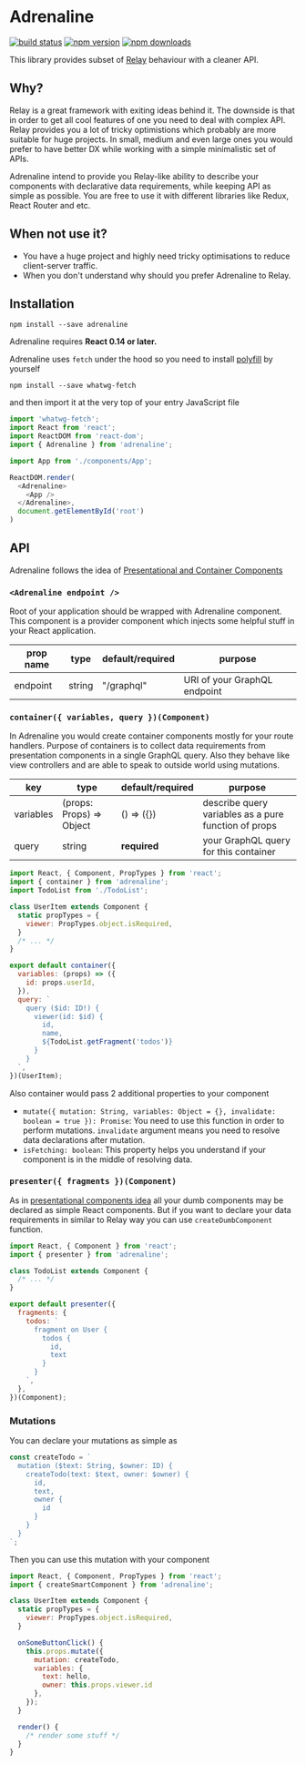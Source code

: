 # Adrenaline

[![build status](https://img.shields.io/travis/gyzerok/adrenaline/master.svg?style=flat-square)](https://travis-ci.org/gyzerok/adrenaline)
[![npm version](https://img.shields.io/npm/v/adrenaline.svg?style=flat-square)](https://www.npmjs.com/package/adrenaline)
[![npm downloads](https://img.shields.io/npm/dm/adrenaline.svg?style=flat-square)](https://www.npmjs.com/package/adrenaline)

This library provides subset of [Relay](https://github.com/facebook/relay) behaviour with a cleaner API.

## Why?

Relay is a great framework with exiting ideas behind it. The downside is that in order to get all cool features of one you need to deal with complex API. Relay provides you a lot of tricky optimistions which probably are more suitable for huge projects. In small, medium and even large ones you would prefer to have better DX while working with a simple minimalistic set of APIs.

Adrenaline intend to provide you Relay-like ability to describe your components with declarative data requirements, while keeping API as simple as possible. You are free to use it with different libraries like Redux, React Router and etc.

## When not use it?

- You have a huge project and highly need tricky optimisations to reduce client-server traffic.
- When you don't understand why should you prefer Adrenaline to Relay.

## Installation

`npm install --save adrenaline`

Adrenaline requires **React 0.14 or later.**

Adrenaline uses `fetch` under the hood so you need to install [polyfill](https://github.com/github/fetch) by yourself

`npm install --save whatwg-fetch`

and then import it at the very top of your entry JavaScript file

```js
import 'whatwg-fetch';
import React from 'react';
import ReactDOM from 'react-dom';
import { Adrenaline } from 'adrenaline';

import App from './components/App';

ReactDOM.render(
  <Adrenaline>
    <App />
  </Adrenaline>,
  document.getElementById('root')
)
```

## API

Adrenaline follows the idea of [Presentational and Container Components](https://medium.com/@dan_abramov/smart-and-dumb-components-7ca2f9a7c7d0#.b5g7ctse2)

### `<Adrenaline endpoint />`

Root of your application should be wrapped with Adrenaline component. This component is a provider component which injects some helpful stuff in your React application.

prop name | type   | default/required | purpose
----------|--------|------------------|--------
endpoint  | string | "/graphql"       | URI of your GraphQL endpoint

### `container({ variables, query })(Component)`

In Adrenaline you would create container components mostly for your route handlers. Purpose of containers is to collect data requirements from presentation components in a single GraphQL query. Also they behave like view controllers and are able to speak to outside world using mutations.

key       | type                     | default/required | purpose
----------|--------------------------|------------------|--------
variables | (props: Props) => Object | () => ({})       | describe query variables as a pure function of props
query     | string                   | **required**     | your GraphQL query for this container


```javascript
import React, { Component, PropTypes } from 'react';
import { container } from 'adrenaline';
import TodoList from './TodoList';

class UserItem extends Component {
  static propTypes = {
    viewer: PropTypes.object.isRequired,
  }
  /* ... */
}

export default container({
  variables: (props) => ({
    id: props.userId,
  }),
  query: `
    query ($id: ID!) {
      viewer(id: $id) {
        id,
        name,
        ${TodoList.getFragment('todos')}
      }
    }
  `,
})(UserItem);
```

Also container would pass 2 additional properties to your component

* `mutate({ mutation: String, variables: Object = {}, invalidate: boolean = true }): Promise`: You need to use this function in order to perform mutations. `invalidate` argument means you need to resolve data declarations after mutation.
* `isFetching: boolean`: This property helps you understand if your component is in the middle of resolving data.

### `presenter({ fragments })(Component)`

As in [presentational components idea](https://github.com/rackt/react-redux#dumb-components-are-unaware-of-redux) all your dumb components may be declared as simple React components. But if you want to declare your data requirements in similar to Relay way you can use `createDumbComponent` function.

```javascript
import React, { Component } from 'react';
import { presenter } from 'adrenaline';

class TodoList extends Component {
  /* ... */
}

export default presenter({
  fragments: {
    todos: `
      fragment on User {
        todos {
          id,
          text
        }
      }
    `,
  },
})(Component);
```

### Mutations

You can declare your mutations as simple as

```javascript
const createTodo = `
  mutation ($text: String, $owner: ID) {
    createTodo(text: $text, owner: $owner) {
      id,
      text,
      owner {
        id
      }
    }
  }
`;
```

Then you can use this mutation with your component

```javascript
import React, { Component, PropTypes } from 'react';
import { createSmartComponent } from 'adrenaline';

class UserItem extends Component {
  static propTypes = {
    viewer: PropTypes.object.isRequired,
  }

  onSomeButtonClick() {
    this.props.mutate({
      mutation: createTodo,
      variables: {
        text: hello,
        owner: this.props.viewer.id
      },
    });
  }

  render() {
    /* render some stuff */
  }
}
```
